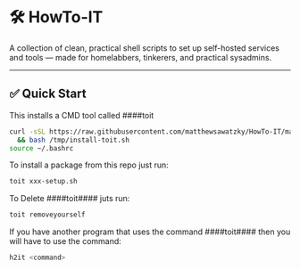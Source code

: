 # 🛠️ HowTo-IT

A collection of clean, practical shell scripts to set up self-hosted services and tools — made for homelabbers, tinkerers, and practical sysadmins.

---

## ✅ Quick Start

This installs a CMD tool called ####toit

```bash
curl -sSL https://raw.githubusercontent.com/matthewsawatzky/HowTo-IT/main/install-toit.sh -o /tmp/install-toit.sh \
  && bash /tmp/install-toit.sh
source ~/.bashrc
```

To install a package from this repo just run:

```bash
toit xxx-setup.sh
```

To Delete ####toit#### juts run:

```bash
toit removeyourself
```

If you have another program that uses the command ####toit#### then you will have to use the command:

```bash
h2it <command>
```
